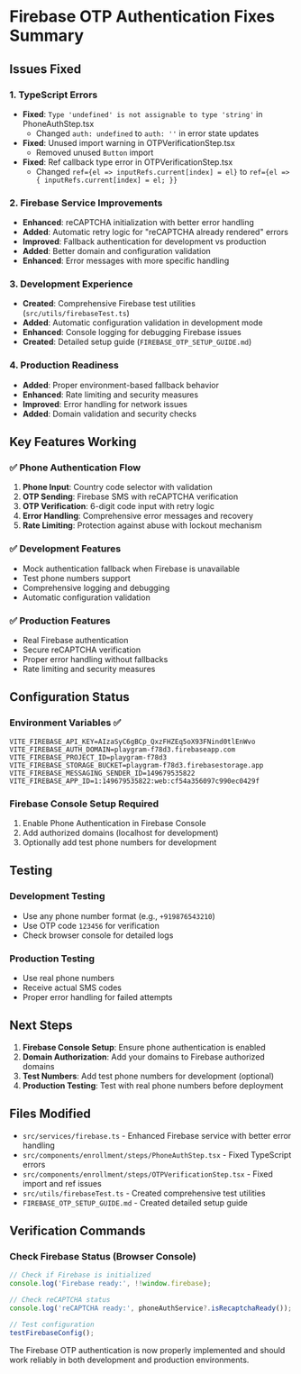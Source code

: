# Firebase OTP Authentication Fixes Summary

## Issues Fixed

### 1. TypeScript Errors
- **Fixed**: `Type 'undefined' is not assignable to type 'string'` in PhoneAuthStep.tsx
  - Changed `auth: undefined` to `auth: ''` in error state updates
- **Fixed**: Unused import warning in OTPVerificationStep.tsx
  - Removed unused `Button` import
- **Fixed**: Ref callback type error in OTPVerificationStep.tsx
  - Changed `ref={el => inputRefs.current[index] = el}` to `ref={el => { inputRefs.current[index] = el; }}`

### 2. Firebase Service Improvements
- **Enhanced**: reCAPTCHA initialization with better error handling
- **Added**: Automatic retry logic for "reCAPTCHA already rendered" errors
- **Improved**: Fallback authentication for development vs production
- **Added**: Better domain and configuration validation
- **Enhanced**: Error messages with more specific handling

### 3. Development Experience
- **Created**: Comprehensive Firebase test utilities (`src/utils/firebaseTest.ts`)
- **Added**: Automatic configuration validation in development mode
- **Enhanced**: Console logging for debugging Firebase issues
- **Created**: Detailed setup guide (`FIREBASE_OTP_SETUP_GUIDE.md`)

### 4. Production Readiness
- **Added**: Proper environment-based fallback behavior
- **Enhanced**: Rate limiting and security measures
- **Improved**: Error handling for network issues
- **Added**: Domain validation and security checks

## Key Features Working

### ✅ Phone Authentication Flow
1. **Phone Input**: Country code selector with validation
2. **OTP Sending**: Firebase SMS with reCAPTCHA verification
3. **OTP Verification**: 6-digit code input with retry logic
4. **Error Handling**: Comprehensive error messages and recovery
5. **Rate Limiting**: Protection against abuse with lockout mechanism

### ✅ Development Features
- Mock authentication fallback when Firebase is unavailable
- Test phone numbers support
- Comprehensive logging and debugging
- Automatic configuration validation

### ✅ Production Features
- Real Firebase authentication
- Secure reCAPTCHA verification
- Proper error handling without fallbacks
- Rate limiting and security measures

## Configuration Status

### Environment Variables ✅
```env
VITE_FIREBASE_API_KEY=AIzaSyC6gBCp_QxzFHZEq5oX93FNind0tlEnWvo
VITE_FIREBASE_AUTH_DOMAIN=playgram-f78d3.firebaseapp.com
VITE_FIREBASE_PROJECT_ID=playgram-f78d3
VITE_FIREBASE_STORAGE_BUCKET=playgram-f78d3.firebasestorage.app
VITE_FIREBASE_MESSAGING_SENDER_ID=149679535822
VITE_FIREBASE_APP_ID=1:149679535822:web:cf54a356097c990ec0429f
```

### Firebase Console Setup Required
1. Enable Phone Authentication in Firebase Console
2. Add authorized domains (localhost for development)
3. Optionally add test phone numbers for development

## Testing

### Development Testing
- Use any phone number format (e.g., `+919876543210`)
- Use OTP code `123456` for verification
- Check browser console for detailed logs

### Production Testing
- Use real phone numbers
- Receive actual SMS codes
- Proper error handling for failed attempts

## Next Steps

1. **Firebase Console Setup**: Ensure phone authentication is enabled
2. **Domain Authorization**: Add your domains to Firebase authorized domains
3. **Test Numbers**: Add test phone numbers for development (optional)
4. **Production Testing**: Test with real phone numbers before deployment

## Files Modified

- `src/services/firebase.ts` - Enhanced Firebase service with better error handling
- `src/components/enrollment/steps/PhoneAuthStep.tsx` - Fixed TypeScript errors
- `src/components/enrollment/steps/OTPVerificationStep.tsx` - Fixed import and ref issues
- `src/utils/firebaseTest.ts` - Created comprehensive test utilities
- `FIREBASE_OTP_SETUP_GUIDE.md` - Created detailed setup guide

## Verification Commands

### Check Firebase Status (Browser Console)
```javascript
// Check if Firebase is initialized
console.log('Firebase ready:', !!window.firebase);

// Check reCAPTCHA status
console.log('reCAPTCHA ready:', phoneAuthService?.isRecaptchaReady());

// Test configuration
testFirebaseConfig();
```

The Firebase OTP authentication is now properly implemented and should work reliably in both development and production environments.